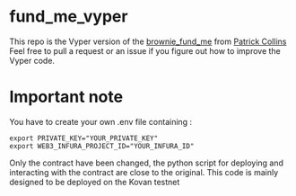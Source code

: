 # fund_me_vyper

This repo is the Vyper version of the [brownie_fund_me](https://github.com/PatrickAlphaC/brownie_fund_me) from [Patrick Collins](https://github.com/PatrickAlphaC)
Feel free to pull a request or an issue if you figure out how to improve the Vyper code.

# Important note

You have to create your own .env file containing : 
```
export PRIVATE_KEY="YOUR_PRIVATE_KEY"
export WEB3_INFURA_PROJECT_ID="YOUR_INFURA_ID"
```

Only the contract have been changed, the python script for deploying and interacting with the contract are close to the original.
This code is mainly designed to be deployed on the Kovan testnet
